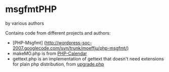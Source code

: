 msgfmtPHP
=========
by various authors

Contains code from different projects and authors:

- [PHP-Msgfmt] (http://wordpress-soc-2007.googlecode.com/svn/trunk/moeffju/php-msgfmt/)
- makeMO.php is from [PHP-Calendar](https://github.com/sproctor/php-calendar)
- gettext.php is an implementation of gettext that doesn't need extensions for plain php distribution, from [upgrade.php](http://include-once.org/p/upgradephp/)

